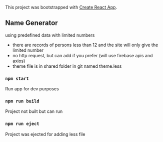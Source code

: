 This project was bootstrapped with [Create React App](https://github.com/facebook/create-react-app).

## Name Generator

using predefined data with limited numbers
 - there are records of persons less than 12 and the site will only give the limited number 
 - no http request, but can add if you prefer (will use firebase apis and axios)
 - theme file is in shared folder in git named theme.less

### `npm start`
Run app for dev purposes

### `npm run build`
Project not built but can run

### `npm run eject`
Project was ejected for adding less file

